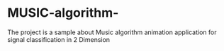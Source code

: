 # MUSIC-algorithm-
The project is a sample about Music algorithm animation application for signal classification in 2 Dimension 
